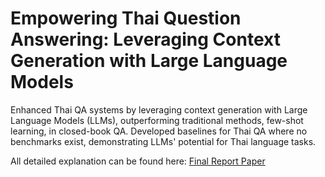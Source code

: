 # Empowering Thai Question Answering: Leveraging Context Generation with Large Language Models
Enhanced Thai QA systems by leveraging context generation with Large Language Models (LLMs), outperforming traditional methods, few-shot learning, in closed-book QA. Developed baselines for Thai QA where no benchmarks exist, demonstrating LLMs' potential for Thai language tasks.

All detailed explanation can be found here: [Final Report Paper](https://github.com/Nippypipo/CGAP_TH_QA/blob/main/NLP_Systems_Final_Project_Report.pdf)

